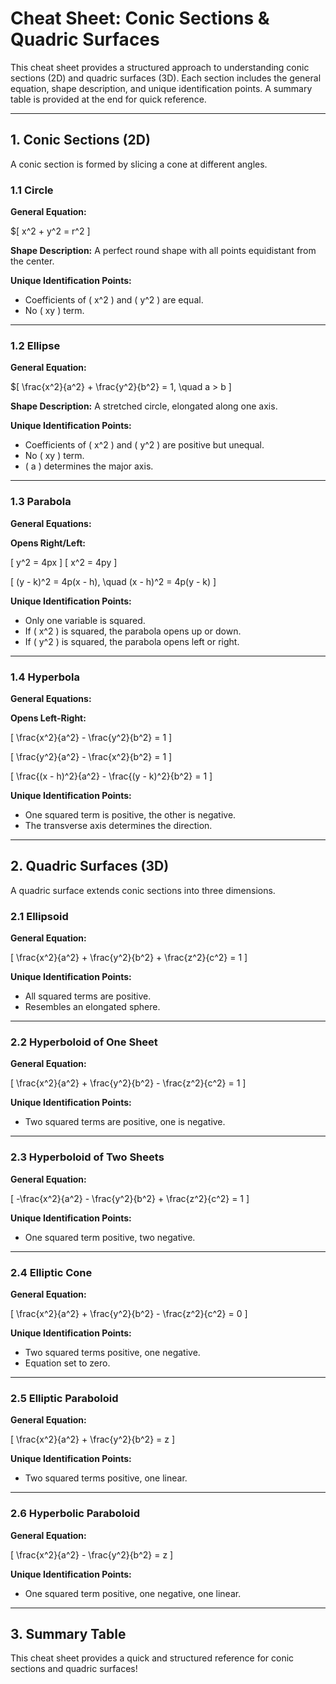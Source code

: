 # Cheat Sheet: Conic Sections & Quadric Surfaces

This cheat sheet provides a structured approach to understanding conic sections (2D) and quadric surfaces (3D). Each section includes the general equation, shape description, and unique identification points. A summary table is provided at the end for quick reference.

---

## 1. Conic Sections (2D)

A conic section is formed by slicing a cone at different angles.

### 1.1 Circle

**General Equation:**

\$[ x^2 + y^2 = r^2 \]

**Shape Description:** A perfect round shape with all points equidistant from the center.

**Unique Identification Points:**
- Coefficients of \( x^2 \) and \( y^2 \) are equal.
- No \( xy \) term.

---

### 1.2 Ellipse

**General Equation:**

$\[ \frac{x^2}{a^2} + \frac{y^2}{b^2} = 1, \quad a > b \]

**Shape Description:** A stretched circle, elongated along one axis.

**Unique Identification Points:**
- Coefficients of \( x^2 \) and \( y^2 \) are positive but unequal.
- No \( xy \) term.
- \( a \) determines the major axis.

---

### 1.3 Parabola

**General Equations:**

**Opens Right/Left:**

\[ y^2 = 4px \]
\[ x^2 = 4py \]

\[ (y - k)^2 = 4p(x - h), \quad (x - h)^2 = 4p(y - k) \]

**Unique Identification Points:**
- Only one variable is squared.
- If \( x^2 \) is squared, the parabola opens up or down.
- If \( y^2 \) is squared, the parabola opens left or right.

---

### 1.4 Hyperbola

**General Equations:**

**Opens Left-Right:**

\[ \frac{x^2}{a^2} - \frac{y^2}{b^2} = 1 \]

\[ \frac{y^2}{a^2} - \frac{x^2}{b^2} = 1 \]

\[ \frac{(x - h)^2}{a^2} - \frac{(y - k)^2}{b^2} = 1 \]

**Unique Identification Points:**
- One squared term is positive, the other is negative.
- The transverse axis determines the direction.

---

## 2. Quadric Surfaces (3D)

A quadric surface extends conic sections into three dimensions.

### 2.1 Ellipsoid

**General Equation:**

\[ \frac{x^2}{a^2} + \frac{y^2}{b^2} + \frac{z^2}{c^2} = 1 \]

**Unique Identification Points:**
- All squared terms are positive.
- Resembles an elongated sphere.

---

### 2.2 Hyperboloid of One Sheet

**General Equation:**

\[ \frac{x^2}{a^2} + \frac{y^2}{b^2} - \frac{z^2}{c^2} = 1 \]

**Unique Identification Points:**
- Two squared terms are positive, one is negative.

---

### 2.3 Hyperboloid of Two Sheets

**General Equation:**

\[ -\frac{x^2}{a^2} - \frac{y^2}{b^2} + \frac{z^2}{c^2} = 1 \]

**Unique Identification Points:**
- One squared term positive, two negative.

---

### 2.4 Elliptic Cone

**General Equation:**

\[ \frac{x^2}{a^2} + \frac{y^2}{b^2} - \frac{z^2}{c^2} = 0 \]

**Unique Identification Points:**
- Two squared terms positive, one negative.
- Equation set to zero.

---

### 2.5 Elliptic Paraboloid

**General Equation:**

\[ \frac{x^2}{a^2} + \frac{y^2}{b^2} = z \]

**Unique Identification Points:**
- Two squared terms positive, one linear.

---

### 2.6 Hyperbolic Paraboloid

**General Equation:**

\[ \frac{x^2}{a^2} - \frac{y^2}{b^2} = z \]

**Unique Identification Points:**
- One squared term positive, one negative, one linear.

---

## 3. Summary Table

This cheat sheet provides a quick and structured reference for conic sections and quadric surfaces!
